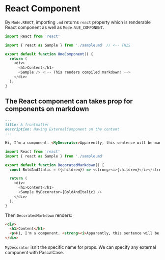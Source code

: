 # React Component

By `Mode.REACT`, importing `.md` returns `react` property which is renderable React component as well as `Mode.VUE_COMPONENT`.

```js
import React from 'react'

import { react as Sample } from './sample.md' // <-- THIS

export default function OneComponent() {
  return (
    <div>
      <h1>Content</h1>
      <Sample /> <!-- This renders compiled markdown! -->
    </div>
  );
}
```

## The React component can takes prop for components on markdown

```md
---
title: A frontmatter
description: Having ExternalComponent on the content
---

Hi, I'm a component. <MyDecorator>Apparently, this sentence will be made bold and italic</MyDecorator>
```

```js
import React from 'react'
import { react as Sample } from './sample.md'

export default function DecoratedMarkdown() {
  const BoldAndItalic = ({children}) => <strong><i>{children}</i></strong>

  return (
    <div>
      <h1>Content</h1>
      <Sample MyDecorator={BoldAndItalic} />
    </div>
  );
}
```

Then `DecoratedMarkdown` renders:

```html
<div>
  <h1>Content</h1>
  <p>Hi, I'm a component. <strong><i>Apparently, this sentence will be made bold and italic</i></strong></p>
</div>
```

`MyDecorator` isn't the specific name for props. We can specify any external component with PascalCase.
